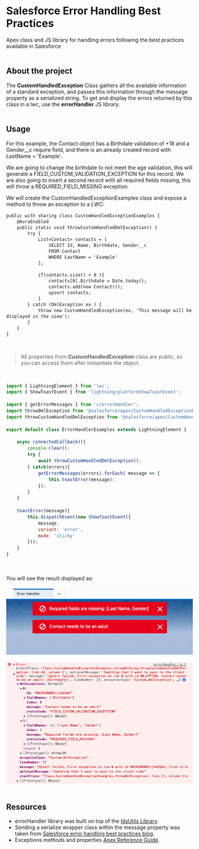 # Salesforce Error Handling Best Practices

Apex class and JS library for handling errors following the best practices available in Salesforce
<br><br>

## About the project

The **CustomHandledException** Class gathers all the available information of a standard exception, and passes this information through the message property as a serialized string. To get and display the errors returned by this class in a lwc, use the **errorHandler** JS library.
<br><br>

## Usage

For this example, the Contact object has a Birthdate validation of +18 and a Gender__c require field, and there is an already created record with LastName = 'Example'.

We are going to change the birthdate to not meet the age validation, this will generate a FIELD_CUSTOM_VALIDATION_EXCEPTION for this record. We are also going to insert a second record with all required fields missing, this will throw a REQUIRED_FIELD_MISSING exception.

We will create the CustomHandledExceptionExamples class and expose a method to throw an exception to a LWC:

```Apex
public with sharing class CustomHandledExceptionExamples {
    @AuraEnabled
    public static void throwCustomHandledDmlException() {
        try {
            List<Contact> contacts = [
                SELECT Id, Name, Birthdate, Gender__c 
                FROM Contact 
                WHERE LastName = 'Example'
            ];

            if(contacts.size() > 0 ){
                contacts[0].Birthdate = Date.today();
                contacts.add(new Contact());
                upsert contacts;
            }
        } catch (DmlException ex ) {
            throw new CustomHandledException(ex, 'This message will be displayed in the view');
        }
    }
}
```
<br>

>
> All properties from **CustomHandledException** class are public, so you can access them after instantiate the object.
>

<br>

```js
import { LightningElement } from 'lwc';
import { ShowToastEvent } from 'lightning/platformShowToastEvent';

import { getErrorMessages } from 'c/errorHandler';
import throwDmlException from '@salesforce/apex/CustomHandledExceptionExamples.throwDmlException';
import throwCustomHandledDmlException from '@salesforce/apex/CustomHandledExceptionExamples.throwCustomHandledDmlException';

export default class ErrorHandlerExamples extends LightningElement {

    async connectedCallback(){
        console.clear();
        try {
            await throwCustomHandledDmlException();
        } catch(errors){
            getErrorMessages(errors).forEach( message => {
                this.toastError(message);
            });
        }
    }

    toastError(message){
        this.dispatchEvent(new ShowToastEvent({
            message,
            variant: 'error',
            mode: 'sticky'
        }));
    }
}
```
<br><br>
You will see the result displayed as:

![Error Messages displayed in screen](/Images/ToastErrors.png)
<br><br>
![Console log error](/Images/ConsoleError.png)
<br><br>

## Resources

* errorHandler library was built on top of the [ldsUtils Library](https://github.com/trailheadapps/lwc-recipes/blob/main/force-app/main/default/lwc/ldsUtils/ldsUtils.js).
* Sending a serialize wrapper class within the message property was taken from [Salesforce error handling best practices blog](https://developer.salesforce.com/blogs/2017/09/error-handling-best-practices-lightning-apex).
* Exceptions methods and properties [Apex Reference Guide](https://developer.salesforce.com/docs/atlas.en-us.apexref.meta/apexref/apex_classes_exception_methods.htm).

